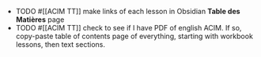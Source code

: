- TODO #[[ACIM TT]] make links of each lesson in Obsidian **Table des Matières** page
- TODO #[[ACIM TT]] check to see if I have PDF of english ACIM. If so, copy-paste table of contents page of everything, starting with workbook lessons, then text sections.